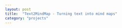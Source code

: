 ```yaml
---
layout: post
title:  "Text2MindMap - Turning text into mind maps"
category: "projects"
---
```




<!--more-->


